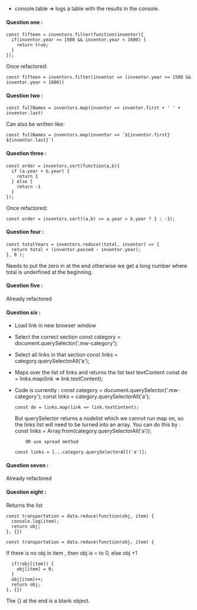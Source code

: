 * console.table => logs a table with the results in the console.

#### Question one :
```
const fifteen = inventors.filter(function(inventor){
  if(inventor.year >= 1500 && inventor.year < 1600) {
    return true;
  }
});
```
Once refactored:
```
const fifteen = inventors.filter(inventor => (inventor.year >= 1500 && inventor.year < 1600))
```

#### Question two :
```
const fullNames = inventors.map(inventor => inventor.first + ' ' + inventor.last)
```
Can also be written like:
```
const fullNames = inventors.map(inventor => `${inventor.first} ${inventor.last}`)
```

#### Question three :
```
const order = inventors.sort(function(a,b){
  if (a.year > b.year) {
    return 1
  } else {
    return -1
  }
});
```
Once refactored:
```
const order = inventors.sort((a,b) => a.year > b.year ? 1 : -1);
```

#### Question four :
```
const totalYears = inventors.reduce((total, inventor) => {
  return total + (inventor.passed - inventor.year);
}, 0 );
```
Needs to put the zero in at the end otherwise we get a long number where total is underfined at the beginning.

#### Question five :

Already refactored

#### Question six :

* Load link in new browser window
* Select the correct section
      const category = document.querySelector('.mw-category');
* Select all links in that section
      const links = category.querySelectorAll('a');
* Maps over the list of links and returns the list text textContent
      const de = links.map(link => link.textContent);
* Code is currently :
      const category = document.querySelector('.mw-category');
      const links = category.querySelectorAll('a');

      const de = links.map(link => link.textContent);
  But querySelector returns a nodelist which we cannot run map on, so the links list will need to be turned into an array. You can do this by :
      const links = Array.from(category.querySelectorAll('a'));

          OR use spread method

      const links = [...category.querySelectorAll('a')];

#### Question seven :

Already refactored

#### Question eight :

Returns the list
```
const transportation = data.reduce(function(obj, item) {
  console.log(item);
  return obj;
}, {})
```
```
const transportation = data.reduce(function(obj, item) {
```
If there is no obj in item , then obj is = to 0, else obj +1
```
  if(!obj[item]) {
    obj[item] = 0;
  }
  obj[item]++;
  return obj;
}, {})
```
The {} at the end is a blank object.
